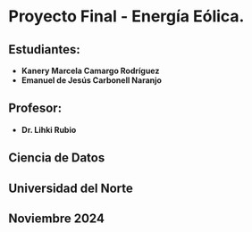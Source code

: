 # **Proyecto Final - Energía Eólica.**

## **Estudiantes:**
- **Kanery Marcela Camargo Rodríguez**
- **Emanuel de Jesús Carbonell Naranjo**

## **Profesor:**
- **Dr. Lihki Rubio**

## **Ciencia de Datos**
## **Universidad del Norte**
## **Noviembre 2024**


